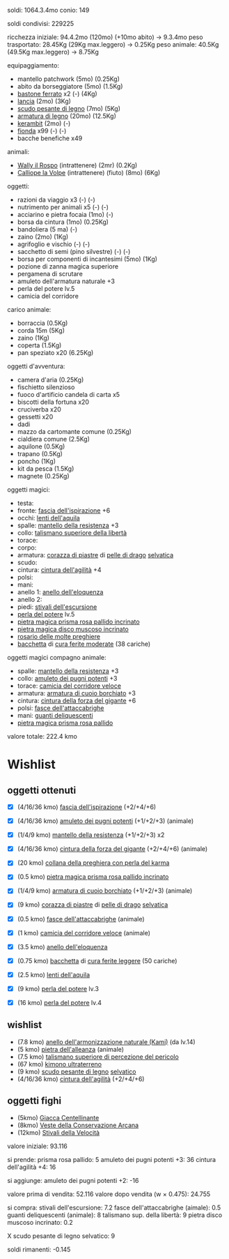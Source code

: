 soldi: 1064.3.4mo
conio: 149

soldi condivisi: 229225

ricchezza iniziale: 94.4.2mo (120mo) (+10mo abito) -> 9.3.4mo
peso trasportato: 28.45Kg (29Kg max.leggero) -> 0.25Kg
peso animale: 40.5Kg (49.5Kg max.leggero) -> 8.75Kg

equipaggiamento:
- mantello patchwork (5mo) (0.25Kg)
- abito da borseggiatore (5mo) (1.5Kg)
- [bastone ferrato](https://golarion.altervista.org/wiki/Armi/Bastone_Ferrato) x2 (-) (4Kg)
- [lancia](https://golarion.altervista.org/wiki/Armi/Lancia) (2mo) (3Kg)
- [scudo pesante di legno](https://golarion.altervista.org/wiki/Armature/Scudo_Pesante_di_Legno) (7mo) (5Kg)
- [armatura di legno](https://golarion.altervista.org/wiki/Armature/Armatura_di_Legno ) (20mo) (12.5Kg)
- [kerambit](https://golarion.altervista.org/wiki/Armi/Kerambit) (2mo) (-)
- [fionda](https://golarion.altervista.org/wiki/Armi/Fionda) x99 (-) (-)
- bacche benefiche x49

animali:
 - [Wally il Rospo](https://golarion.altervista.org/wiki/Rospo) (intrattenere) (2mr) (0.2Kg)
 - [Calliope la Volpe](https://golarion.altervista.org/wiki/Volpe) (intrattenere) (fiuto) (8mo) (6Kg)

oggetti:
 - razioni da viaggio x3 (-) (-)
 - nutrimento per animali x5 (-) (-)
 - acciarino e pietra focaia (1mo) (-)
 - borsa da cintura (1mo) (0.25Kg)
 - bandoliera (5 ma) (-)
 - zaino (2mo) (1Kg)
 - agrifoglio e vischio (-) (-)
 - sacchetto di semi (pino silvestre) (-) (-)
 - borsa per componenti di incantesimi (5mo) (1Kg)
 - pozione di zanna magica superiore
 - pergamena di scrutare
 - amuleto dell'armatura naturale +3
 - perla del potere lv.5
 - camicia del corridore

carico animale:
 - borraccia (0.5Kg)
 - corda 15m (5Kg)
 - zaino (1Kg)
 - coperta (1.5Kg)
 - pan speziato x20 (6.25Kg)

oggetti d'avventura:
 - camera d'aria (0.25Kg)
 - fischietto silenzioso
 - fuoco d'artificio candela di carta x5
 - biscotti della fortuna x20
 - cruciverba x20
 - gessetti x20
 - dadi
 - mazzo da cartomante comune (0.25Kg)
 - cialdiera comune (2.5Kg)
 - aquilone (0.5Kg)
 - trapano (0.5Kg)
 - poncho (1Kg)
 - kit da pesca (1.5Kg)
 - magnete (0.25Kg)

oggetti magici:
- testa: 
- fronte: [fascia dell'ispirazione](https://golarion.altervista.org/wiki/Fascia_dell%27Ispirazione) +6
- occhi: [lenti dell'aquila](https://golarion.altervista.org/wiki/Lenti_dell%27Aquila)
- spalle: [mantello della resistenza](https://golarion.altervista.org/wiki/Mantello_della_Resistenza) +3
- collo: [talismano superiore della libertà](https://golarion.altervista.org/wiki/Talismano_Superiore#Libert%C3%A0)
- torace: 
- corpo: 
- armatura: [corazza di piastre](https://golarion.altervista.org/wiki/Armature/Corazza_di_Piastre) di [pelle di drago](https://golarion.altervista.org/wiki/Materiali_Speciali#Pelle_di_Drago) [selvatica](https://golarion.altervista.org/wiki/Armature_Magiche#Selvatica)
- scudo:
- cintura: [cintura dell'agilità](https://golarion.altervista.org/wiki/Cintura_dell%27Agilit%C3%A0) +4
- polsi: 
- mani: 
- anello 1: [anello dell'eloquenza](https://golarion.altervista.org/wiki/Anello_dell%27Eloquenza)
- anello 2: 
- piedi: [stivali dell'escursione](https://golarion.altervista.org/wiki/Stivali_dell%27Escursione)
- [perla del potere](https://golarion.altervista.org/wiki/Perla_del_Potere) lv.5
- [pietra magica prisma rosa pallido incrinato](https://golarion.altervista.org/wiki/Pietre_Magiche#Pietre_Magiche_Incrinate)
- [pietra magica disco muscoso incrinato](https://golarion.altervista.org/wiki/Pietre_Magiche#Pietre_Magiche_Incrinate)
- [rosario delle molte preghiere](https://golarion.altervista.org/wiki/Rosario_delle_Molte_Preghiere)
- [bacchetta](https://golarion.altervista.org/wiki/Bacchette) di [cura ferite moderate](https://golarion.altervista.org/wiki/Incantesimi/Cura_Ferite_Moderate) (38 cariche)


oggetti magici compagno animale:
- spalle: [mantello della resistenza](https://golarion.altervista.org/wiki/Amuleto_dei_Pugni_Potenti) +3
- collo: [amuleto dei pugni potenti](https://golarion.altervista.org/wiki/Amuleto_dei_Pugni_Potenti) +3
- torace: [camicia del corridore veloce](https://golarion.altervista.org/wiki/Camicia_del_Corridore_Veloce)
- armatura: [armatura di cuoio borchiato](https://golarion.altervista.org/wiki/Armature/Cuoio_Borchiato) +3
- cintura: [cintura della forza del gigante](https://golarion.altervista.org/wiki/Cintura_della_Forza_del_Gigante) +6
- polsi: [fasce dell'attaccabrighe](https://golarion.altervista.org/wiki/Fasce_dell%27Attaccabrighe)
- mani: [guanti deliquescenti](https://golarion.altervista.org/wiki/Guanti_Deliquescenti)
- [pietra magica prisma rosa pallido](https://golarion.altervista.org/wiki/Pietre_Magiche)

valore totale: 222.4 kmo
# Wishlist

## oggetti ottenuti
 - [X] (4/16/36 kmo) [fascia dell'ispirazione](https://golarion.altervista.org/wiki/Fascia_dell%27Ispirazione) (+2/+4/+6)
 - [X] (4/16/36 kmo) [amuleto dei pugni potenti](https://golarion.altervista.org/wiki/Amuleto_dei_Pugni_Potenti) (+1/+2/+3) (animale)
 - [X] (1/4/9 kmo)   [mantello della resistenza](https://golarion.altervista.org/wiki/Amuleto_dei_Pugni_Potenti) (+1/+2/+3) x2
 - [X] (4/16/36 kmo) [cintura della forza del gigante](https://golarion.altervista.org/wiki/Cintura_della_Forza_del_Gigante) (+2/+4/+6) (animale)
 - [X] (20 kmo) [collana della preghiera con perla del karma](https://golarion.altervista.org/wiki/Collana_della_Preghiera)
 - [X] (0.5 kmo) [pietra magica prisma rosa pallido incrinato](https://golarion.altervista.org/wiki/Pietre_Magiche#Pietre_Magiche_Incrinate)
 - [X] (1/4/9 kmo) [armatura di cuoio borchiato](https://golarion.altervista.org/wiki/Armature/Cuoio_Borchiato) (+1/+2/+3) (animale)
 - [X] (9 kmo) [corazza di piastre](https://golarion.altervista.org/wiki/Armature/Corazza_di_Piastre) di [pelle di drago](https://golarion.altervista.org/wiki/Materiali_Speciali#Pelle_di_Drago) [selvatica](https://golarion.altervista.org/wiki/Armature_Magiche#Selvatica)
 - [X] (0.5 kmo) [fasce dell'attaccabrighe](https://golarion.altervista.org/wiki/Fasce_dell%27Attaccabrighe) (animale)
 - [X] (1 kmo) [camicia del corridore veloce](https://golarion.altervista.org/wiki/Camicia_del_Corridore_Veloce) (animale)
 - [x] (3.5 kmo) [anello dell'eloquenza](https://golarion.altervista.org/wiki/Anello_dell%27Eloquenza)
 - [X] (0.75 kmo) [bacchetta](https://golarion.altervista.org/wiki/Bacchette) di [cura ferite leggere](https://golarion.altervista.org/wiki/Incantesimi/Cura_Ferite_Leggere) (50 cariche)
 - [X] (2.5 kmo) [lenti dell'aquila](https://golarion.altervista.org/wiki/Lenti_dell%27Aquila)
 - [X] (9 kmo)   [perla del potere](https://golarion.altervista.org/wiki/Perla_del_Potere) lv.3
 - [X] (16 kmo)  [perla del potere](https://golarion.altervista.org/wiki/Perla_del_Potere) lv.4


## wishlist
 - (7.8 kmo) [anello dell'armonizzazione naturale (Kami)](https://golarion.altervista.org/wiki/Anello_dell%27Armonizzazione_Naturale_(Kami)) (da lv.14)
 - (5 kmo) [pietra dell'alleanza](https://golarion.altervista.org/wiki/Pietra_dell%27Alleanza) (animale)
 - (7.5 kmo) [talismano superiore di percezione del pericolo](https://golarion.altervista.org/wiki/Talismano_Superiore#Percezione_del_Pericolo)
 - (67 kmo) [kimono ultraterreno](https://golarion.altervista.org/wiki/Chimono_Ultraterreno)
 - (9 kmo) [scudo pesante di legno](https://golarion.altervista.org/wiki/Armature/Scudo_Pesante_di_Legno) [selvatico](https://golarion.altervista.org/wiki/Armature_Magiche#Selvatica)
 - (4/16/36 kmo) [cintura dell'agilità](https://golarion.altervista.org/wiki/Cintura_dell%27Agilit%C3%A0) (+2/+4/+6)

## oggetti fighi
 - (5kmo) [Giacca Centellinante](https://golarion.altervista.org/wiki/Giacca_Centellinante)
 - (8kmo) [Veste della Conservazione Arcana](https://golarion.altervista.org/wiki/Veste_della_Conservazione_Arcana)
 - (12kmo) [Stivali della Velocità](https://golarion.altervista.org/wiki/Stivali_della_Velocit%C3%A0)


valore iniziale: 93.116

si prende:
prisma rosa pallido: 5
amuleto dei pugni potenti +3: 36
cintura dell'agilità +4: 16

si aggiunge:
amuleto dei pugni potenti +2: -16

valore prima di vendita: 52.116
valore dopo vendita (w × 0.475): 24.755

si compra:
stivali dell'escursione: 7.2
fasce dell'attaccabrighe (aimale): 0.5
guanti deliquescenti (animale): 8
talismano sup. della libertà: 9
pietra disco muscoso incrinato: 0.2

X scudo pesante di legno selvatico: 9

soldi rimanenti: -0.145
